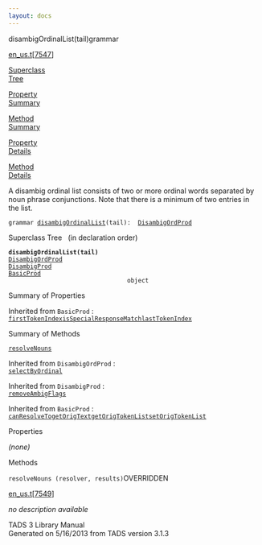 ```yaml
---
layout: docs
---
```

<span class="title">disambigOrdinalList(tail)</span><span class="type">grammar</span>

[en_us.t](../file/en_us.t.html)\[[7547](../source/en_us.t.html#7547)\]

[Superclass  
Tree](#_SuperClassTree_)

[Property  
Summary](#_PropSummary_)

[Method  
Summary](#_MethodSummary_)

[Property  
Details](#_Properties_)

[Method  
Details](#_Methods_)



A disambig ordinal list consists of two or more ordinal words separated
by noun phrase conjunctions. Note that there is a minimum of two entries
in the list.

`grammar `<span class="gramalt">[`disambigOrdinalList`](../object/disambigOrdinalList.html)`(tail)`</span>` :   `[`DisambigOrdProd`](../object/DisambigOrdProd.html)



<span id="_SuperClassTree_"></span>



<span class="hdln">Superclass Tree</span>   (in declaration order)



**`disambigOrdinalList(tail)`**  
[`DisambigOrdProd`](../object/DisambigOrdProd.html)  
[`DisambigProd`](../object/DisambigProd.html)  
[`BasicProd`](../object/BasicProd.html)  
`                                 object`  
<span id="_PropSummary_"></span>



<span class="hdln">Summary of Properties</span>  









Inherited from `BasicProd` :  
[`firstTokenIndex`](../object/BasicProd.html#firstTokenIndex)[`isSpecialResponseMatch`](../object/BasicProd.html#isSpecialResponseMatch)[`lastTokenIndex`](../object/BasicProd.html#lastTokenIndex)

<span id="_MethodSummary_"></span>



<span class="hdln">Summary of Methods</span>  



[`resolveNouns`](#resolveNouns)

Inherited from `DisambigOrdProd` :  
[`selectByOrdinal`](../object/DisambigOrdProd.html#selectByOrdinal)

Inherited from `DisambigProd` :  
[`removeAmbigFlags`](../object/DisambigProd.html#removeAmbigFlags)

Inherited from `BasicProd` :  
[`canResolveTo`](../object/BasicProd.html#canResolveTo)[`getOrigText`](../object/BasicProd.html#getOrigText)[`getOrigTokenList`](../object/BasicProd.html#getOrigTokenList)[`setOrigTokenList`](../object/BasicProd.html#setOrigTokenList)

<span id="_Properties_"></span>



<span class="hdln">Properties</span>  



*(none)* <span id="_Methods_"></span>



<span class="hdln">Methods</span>  



<span id="resolveNouns"></span>

`resolveNouns (resolver, results)`<span class="rem">OVERRIDDEN</span>

[en_us.t](../file/en_us.t.html)\[[7549](../source/en_us.t.html#7549)\]



*no description available*





TADS 3 Library Manual  
Generated on 5/16/2013 from TADS version 3.1.3


